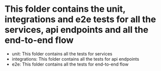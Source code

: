 # This folder contains the unit, integrations and e2e tests for all the services, api endpoints and all the end-to-end flow 

- unit: This folder contains all the tests for services 
- integrations: This folder contains all the tests for api endpoints 
- e2e: This folder contains all the tests for end-to-end flow  
